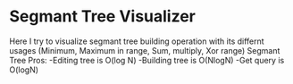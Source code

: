 # Segmant Tree Visualizer

Here I try to visualize segmant tree building operation with its differnt usages (Minimum, Maximum in range, Sum, multiply, Xor range)
Segmant Tree Pros:
  -Editing tree is O(log N)
  -Building tree is O(NlogN)
  -Get query is O(logN)
